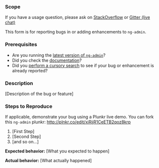 ### Scope

If you have a usage question, please ask on [StackOverflow](http://stackoverflow.com/questions/tagged/ng-admin) or [Gitter (live chat)](https://gitter.im/marmelab/ng-admin)

This form is for reporting bugs in or adding enhancements to `ng-admin`.

### Prerequisites

* Are you running the [latest version of `ng-admin`](https://github.com/marmelab/ng-admin/releases)?
* Did you check the [documentation](http://ng-admin-book.marmelab.com/)?
* Did you [perform a cursory search](https://github.com/issues?utf8=✓&q=is%3Aissue+repo%3Amarmelab%2Fng-admin+repo%3Amarmelab%2Fadmin-config) to see if your bug or enhancement is already reported?

### Description

[Description of the bug or feature]

### Steps to Reproduce

If applicable, demonstrate your bug using a Plunkr live demo. You can fork this `ng-admin` plunkr: http://plnkr.co/edit/xiRijR1CeETB2qoz8krp

1. [First Step]
2. [Second Step]
3. [and so on...]

**Expected behavior:** [What you expected to happen]

**Actual behavior:** [What actually happened]
